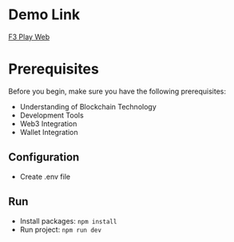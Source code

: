 # Demo Link
[F3 Play Web](https://master--vocal-lollipop-bc1980.netlify.app/)

# Prerequisites
Before you begin, make sure you have the following prerequisites:
* Understanding of Blockchain Technology
* Development Tools
* Web3 Integration
* Wallet Integration

## Configuration
* Create .env file

## Run
* Install packages: `npm install`
* Run project: `npm run dev`